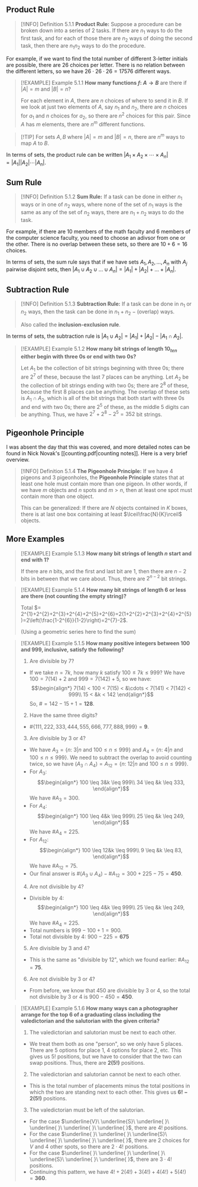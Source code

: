 ## Product Rule
>[!INFO] Definition 5.1.1
>**Product Rule:** Suppose a procedure can be broken down into a series of 2 tasks. If there are $n_1$ ways to do the first task, and for each of those there are $n_2$ ways of doing the second task, then there are $n_{1}n_{2}$ ways to do the procedure.

For example, if we want to find the total number of different 3-letter initials are possible, there are 26 choices per letter. There is no relation between the different letters, so we have $26 \cdot 26 \cdot 26=17576$ different ways.

>[!EXAMPLE] Example 5.1.1
>**How many functions $f:\ A \rightarrow B$** are there if $|A|=m$ and $|B|=n$?
>
>For each element in $A$, there are $n$ choices of where to send it in $B$. If we look at just two elements of $A$, say $n_{1} \text{ and } n_{2}$, there are $n$ choices for $a_{1}$ and  $n$ choices for $a_{2}$, so there are $n^2$ choices for this pair. Since $A$ has $m$ elements, there are $n^m$ different functions.

>[!TIP] For sets $A,B$ where $|A|=m$ and $|B|=n$, there are $n^m$ ways to map $A$ to $B$.

In terms of sets, the product rule can be written $|A_{1} \times A_{2} \times \cdots \times A_{n}| = |A_{1}||A_{2}|\cdots|A_{n}|$.

## Sum Rule
>[!INFO] Definition 5.1.2
>**Sum Rule:** If a task can be done in either $n_{1}$ ways or in one of $n_2$ ways, where none of the set of $n_1$ ways is the same as any of the set of $n_2$ ways, there are $n_{1}+n_{2}$ ways to do the task.

For example, if there are 10 members of the math faculty and 6 members of the computer science faculty, you need to choose an adivsor from one or the other. There is no overlap between these sets, so there are $10+6=16$ choices.

In terms of sets, the sum rule says that if we have sets $A_{1},A_{2},\dots,A_{n}$ with $A_{j}$ pairwise disjoint sets, then $|A_{1} \cup A_{2} \cup \dots \cup A_{n}| = |A_{1}|+|A_{2}|+\dots+|A_{n}|$.

## Subtraction Rule
>[!INFO] Definition 5.1.3
>**Subtraction Rule:** If a task can be done in $n_{1}$ or $n_{2}$ ways, then the task can be done in $n_{1}+n_{2}-\text{(overlap)}$ ways.
>
>Also called the **inclusion-exclusion rule**.

In terms of sets, the subtraction rule is $|A_{1} \cup A_{2}| = |A_{1}|+|A_{2}|-|A_{1}\cap A_{2}|$.

>[!EXAMPLE] Example 5.1.2
>**How many bit strings of length $10_{ten}$ either begin with three $0$s or end with two $0$s?**
>
>Let $A_{1}$ be the collection of bit strings beginning with three $0$s; there are $2^{7}$ of these, because the last 7 places can be anything. Let $A_{2}$ be the collection of bit strings ending with two $0$s; there are $2^8$ of these, because the first 8 places can be anything. The overlap of these sets is $A_{1} \cap A_{2}$, which is all of the bit strings that both start with three $0$s and end with two $0$s; there are $2^5$ of these, as the middle 5 digits can be anything. Thus, we have $2^{7}+2^{8}-2^{5}=352$ bit strings.


## Pigeonhole Principle
I was absent the day that this was covered, and more detailed notes can be found in Nick Novak's [[counting.pdf|counting notes]]. Here is a very brief overview.

>[!INFO] Definition 5.1.4
>**The Pigeonhole Principle:** If we have 4 pigeons and 3 pigeonholes, the **Pigeonhole Principle** states that at least one hole must contain more than one pigeon. In other words, if we have $m$ objects and $n$ spots and $m > n$, then at least one spot must contain more than one object.
>
>This can be generalized: If there are $N$ objects contained in $K$ boxes, there is at last one box containing at least $\lceil\frac{N}{K}\rceil$ objects.

## More Examples

>[!EXAMPLE] Example 5.1.3
>**How many bit strings of length $n$ start and end with 1?**
>
>If there are $n$ bits, and the first and last bit are $1$, then there are $n-2$ bits in between that we care about. Thus, there are $2^{n-2}$ bit strings.

>[!EXAMPLE] Example 5.1.4
>**How many bit strings of length 6 or less are there (not counting the empty string)?**
>
>Total $= 2^{1}+2^{2}+2^{3}+2^{4}+2^{5}+2^{6}=2(1+2^{2}+2^{3}+2^{4}+2^{5})=2\left(\frac{1-2^{6}}{1-2}\right)=2^{7}-2$.
>
>(Using a geometric series here to find the sum)

>[!EXAMPLE] Example 5.1.5
>**How many positive integers between $100$ and $999$, inclusive, satisfy the following?**
>
>1. Are divisible by 7?
>	- If we take $n=7k$, how many $k$ satisfy $100 \leq 7k \leq 999$? We have $100 = 7(14)+2$ and $999=7(142)+5$, so we have: $$\begin{align*}
>	7(14) < 100 < 7(15) < &\cdots < 7(141) < 7(142) < 999\\
>	15 < &k < 142
>	\end{align*}$$ So, $\#=142-15+1=\mathbf{128}$.
>2. Have the same three digits?
>	- $\#\{111,222,333,444,555,666,777,888,999\}=\mathbf{9}$.
>3. Are divisible by 3 or 4?
>	- We have $A_{3}=\{n:\ 3|n \text{ and } 100\leq n\leq 999\}$ and $A_{4}=\{n:\ 4|n \text{ and } 100\leq n\leq 999\}$. We need to subtract the overlap to avoid counting twice, so we have $(A_{3}\cap A_{4})=A_{12}=\{n:\ 12|n \text{ and } 100\leq n\leq 999\}$.
>	- For $A_{3}$: $$\begin{align*}
>	100 \leq 3&k \leq 999\\
>	34 \leq &k \leq 333,
>	\end{align*}$$ We have $\#A_{3}=300$.
>	- For $A_{4}$: $$\begin{align*}
>	100 \leq 4&k \leq 999\\
>	25 \leq &k \leq 249,
>	\end{align*}$$ We have $\#A_{4}=225$.
>	- For $A_{12}$: $$\begin{align*}
>	100 \leq 12&k \leq 999\\
>	9 \leq &k \leq 83,
>	\end{align*}$$ We have $\#A_{12}=75$.
>	- Our final answer is $\#(A_{3} \cup A_{4})-\#A_{12}=300+225-75=\mathbf{450}$.
>4. Are not divisible by 4?
>	- Divisible by 4: $$\begin{align*}
>	100 \leq 4&k \leq 999\\
>	25 \leq &k \leq 249,
>	\end{align*}$$ We have $\#A_{4}=225$.
>	- Total numbers is $999-100+1=900$.
>	- Total not divisible by 4: $900-225=\mathbf{675}$
>5. Are divisible by 3 and 4?
>	- This is the same as "divisible by 12", which we found earlier: $\#A_{12}=\mathbf{75}$.
>6. Are not divisible by 3 or 4?
>	- From before, we know that 450 are divisible by 3 or 4, so the total not divisible by 3 or 4 is $900-450=\mathbf{450}$.

>[!EXAMPLE] Example 5.1.6
>**How many ways can a photographer arrange for the top 6 of a graduating class including the valedictorian and the salutorian with the given criteria?**
>
>1. The valedictorian and salutorian must be next to each other.
>	- We treat them both as one "person", so we only have 5 places. There are 5 options for place 1, 4 options for place 2, etc. This gives us $5!$ positions, but we have to consider that the two can swap positions. Thus, there are $\mathbf{2(5!)}$ positions.
>2. The valedictorian and salutorian cannot be next to each other.
>	- This is the total number of placements minus the total positions in which the two are standing next to each other. This gives us $\mathbf{6!-2(5!)}$ positions.
>3. The valedictorian must be left of the salutorian.
>	- For the case $\underline{V}\ \underline{S}\ \underline{ }\ \underline{ }\ \underline{ }\ \underline{ }$, there are $4!$ positions.
>	- For the case $\underline{ }\ \underline{ }\ \underline{S}\ \underline{ }\ \underline{ }\ \underline{ }$, there are 2 choices for $V$ and 4 other spots, so there are $2\cdot 4!$ positions.
>	- For the case $\underline{ }\ \underline{ }\ \underline{ }\ \underline{S}\ \underline{ }\ \underline{ }$, there are $3\cdot 4!$ positions.
>	- Continuing this pattern, we have $4!+2(4!)+3(4!)+4(4!)+5(4!)=\mathbf{360}$.



